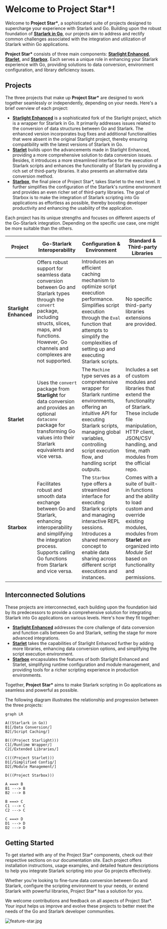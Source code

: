# Welcome to Project Star*!

Welcome to **Project Star\***, a sophisticated suite of projects designed to supercharge your experience with Starlark and Go. Building upon the robust foundation of [**Starlark in Go**](https://github.com/google/starlark-go), our projects aim to address and rectify common challenges associated with the integration and utilization of Starlark within Go applications.

**Project Star\*** consists of three main components: [**Starlight Enhanced**](https://github.com/1set/starlight), [**Starlet**](https://github.com/1set/starlet), and [**Starbox**](https://github.com/1set/starbox). Each serves a unique role in enhancing your Starlark experience with Go, providing solutions to data conversion, environment configuration, and library deficiency issues.

## Projects

The three projects that make up **Project Star\*** are designed to work together seamlessly or independently, depending on your needs. Here's a brief overview of each project:

- [**Starlight Enhanced**](https://github.com/1set/starlight) is a sophisticated fork of the Starlight project, which is a wrapper for Starlark in Go. It primarily addresses issues related to the conversion of data structures between Go and Starlark. The enhanced version incorporates bug fixes and additional functionalities that were absent in the original Starlight project, thereby ensuring compatibility with the latest versions of Starlark in Go.
- [**Starlet**](https://github.com/1set/starlet) builds upon the advancements made in Starlight Enhanced, providing a more comprehensive solution to data conversion issues. Besides, it introduces a more streamlined interface for the execution of Starlark scripts and enhances the functionality of Starlark by providing a rich set of third-party libraries. It also presents an alternative data conversion method.
- [**Starbox**](https://github.com/1set/starbox), the final piece of Project Star*, takes Starlet to the next level. It further simplifies the configuration of the Starlark's runtime environment and provides an even richer set of third-party libraries. The goal of Starbox is to make the integration of Starlark scripting into Go applications as effortless as possible, thereby boosting developer productivity and enhancing the usability of the application.

Each project has its unique strengths and focuses on different aspects of the Go-Starlark integration. Depending on the specific use case, one might be more suitable than the others.

| Project                | Go-Starlark Interoperability                                                                                                                                                                                          | Configuration & Environment                                                                                                                                                                                                                  | Standard & Third-party Libraries                                                                                                                                                                          |
|------------------------|-----------------------------------------------------------------------------------------------------------------------------------------------------------------------------------------------------------------------|----------------------------------------------------------------------------------------------------------------------------------------------------------------------------------------------------------------------------------------------|-----------------------------------------------------------------------------------------------------------------------------------------------------------------------------------------------------------|
| **Starlight Enhanced** | Offers robust support for seamless data conversion between Go and Starlark types through the `convert` package, including structs, slices, maps, and functions. However, Go channels and complexes are not supported. | Introduces an efficient caching mechanism to optimize script execution performance. Simplifies script execution through the `Eval` function that attempts to simplify the complexities of setting up and executing Starlark scripts.         | No specific third-party libraries extensions are provided.                                                                                                                                                |
| **Starlet**            | Uses the `convert` package from **Starlight** for data conversion and provides an optional `dataconv` package for transforming Go values into their Starlark equivalents and vice versa.                              | The `Machine` type serves as a comprehensive wrapper for Starlark runtime environments, offering an intuitive API for executing Starlark scripts, managing global variables, controlling script execution flow, and handling script outputs. | Includes a set of custom modules and libraries that extend the functionality of Starlark. These include file manipulation, HTTP client, JSON/CSV handling, and time, math modules from the official repo. |
| **Starbox**            | Facilitates robust and smooth data exchange between Go and Starlark, enhancing interoperability and simplifying the integration process. Supports calling Go functions from Starlark and vice versa.                  | The `Starbox` type offers a streamlined interface for executing Starlark scripts and managing interactive REPL sessions. Introduces a shared memory concept to enable data sharing across different script executions and instances.         | Comes with a suite of built-in functions and the ability to load custom and override existing modules, modules from **Starlet** are organized into *Module Set* based on functionality and permissions.   |

## Interconnected Solutions

These projects are interconnected, each building upon the foundation laid by its predecessors to provide a comprehensive solution for integrating Starlark into Go applications on various levels. Here's how they fit together:

- [**Starlight Enhanced**](https://github.com/1set/starlight) addresses the core challenge of data conversion and function calls between Go and Starlark, setting the stage for more advanced integrations.
- [**Starlet**](https://github.com/1set/starlet) takes the capabilities of Starlight Enhanced further by adding more libraries, enhancing data conversion options, and simplifying the script execution environment.
- [**Starbox**](https://github.com/1set/starbox) encapsulates the features of both Starlight Enhanced and Starlet, simplifying runtime configuration and module management, and providing tools for a richer scripting experience in production environments.

Together, **Project Star\*** aims to make Starlark scripting in Go applications as seamless and powerful as possible.

The following diagram illustrates the relationship and progression between the three projects:

```mermaid
graph LR

A((Starlark in Go))
B1[/Data Conversion/]
B2[/Script Caching/]

B(((Project Starlight)))
C1[/Runtime Wrapper/]
C2[/Extended Libraries/]

C(((Project Starlet)))
D1[/Simplified Config/]
D2[/Module Management/]

D(((Project Starbox)))

A ===> B
B1 ---> B
B2 ---> B

B ===> C
C1 ---> C
C2 ---> C

C ===> D
D1 ---> D
D2 ---> D
```

## Getting Started

To get started with any of the Project Star* components, check out their respective sections on our documentation site. Each project offers installation instructions, usage examples, and detailed feature descriptions to help you integrate Starlark scripting into your Go projects effectively.

Whether you're looking to fine-tune data conversion between Go and Starlark, configure the scripting environment to your needs, or extend Starlark with powerful libraries, Project Star* has a solution for you.

We welcome contributions and feedback on all aspects of Project Star*. Your input helps us improve and evolve these projects to better meet the needs of the Go and Starlark developer communities.

![feature-star.jpg](feature-star.jpg)

